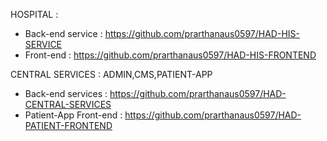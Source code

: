 

HOSPITAL :
* Back-end service	: https://github.com/prarthanaus0597/HAD-HIS-SERVICE
* Front-end		: https://github.com/prarthanaus0597/HAD-HIS-FRONTEND
	
CENTRAL SERVICES : ADMIN,CMS,PATIENT-APP
* Back-end services	: https://github.com/prarthanaus0597/HAD-CENTRAL-SERVICES
* Patient-App Front-end	: https://github.com/prarthanaus0597/HAD-PATIENT-FRONTEND
